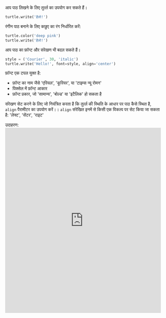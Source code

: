 आप पाठ लिखने के लिए तुर्त्ल का उपयोग कर सकते हैं।

```python
turtle.write('हैलो!')
```

रंगीन पाठ बनाने के लिए कछुए का रंग निर्धारित करें:

```python
turtle.color('deep pink')
turtle.write('हैलो!')
```

आप पाठ का फ़ॉन्ट और संरेखण भी बदल सकते हैं।

```python
style = ('Courier', 30, 'italic')
turtle.write('Hello!', font=style, align='center')
```

फ़ॉन्ट एक टपल युक्त है:

+ फ़ॉन्ट का नाम जैसे 'एरियल', 'कूरियर', या 'टाइम्स न्यू रोमन'
+ पिक्सेल में फ़ॉन्ट आकार
+ फ़ॉन्ट प्रकार, जो 'सामान्य', 'बोल्ड' या 'इटैलिक' हो सकता है

संरेखण सेट करने के लिए जो नियंत्रित करता है कि तुर्त्ल की स्थिति के आधार पर पाठ कैसे स्थित है, `align` पैरामीटर का उपयोग करें।। `align` संरेखित इनमें से किसी एक विकल्प पर सेट किया जा सकता है: 'लेफ्ट', 'सेंटर', 'राइट'

उदाहरण: <iframe src="https://trinket.io/embed/python/52378ec006?start=result" width="100%" height="600" frameborder="0" marginwidth="0" marginheight="0" allowfullscreen mark="crwd-mark"></iframe>